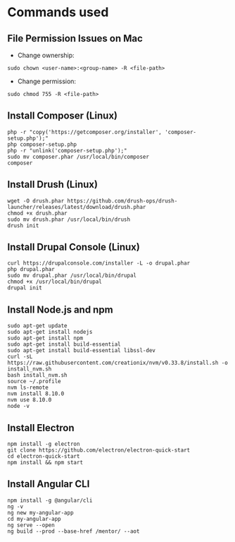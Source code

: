 # Commands used

## File Permission Issues on Mac

- Change ownership:
```
sudo chown <user-name>:<group-name> -R <file-path>
```
- Change permission:
```
sudo chmod 755 -R <file-path>
```


## Install Composer (Linux)
```
php -r "copy('https://getcomposer.org/installer', 'composer-setup.php');"
php composer-setup.php
php -r "unlink('composer-setup.php');"
sudo mv composer.phar /usr/local/bin/composer
composer
```

## Install Drush (Linux)
```
wget -O drush.phar https://github.com/drush-ops/drush-launcher/releases/latest/download/drush.phar
chmod +x drush.phar
sudo mv drush.phar /usr/local/bin/drush
drush init
```

## Install Drupal Console (Linux)
```
curl https://drupalconsole.com/installer -L -o drupal.phar
php drupal.phar
sudo mv drupal.phar /usr/local/bin/drupal
chmod +x /usr/local/bin/drupal
drupal init
```

## Install Node.js and npm
```
sudo apt-get update
sudo apt-get install nodejs
sudo apt-get install npm
sudo apt-get install build-essential
sudo apt-get install build-essential libssl-dev
curl -sL https://raw.githubusercontent.com/creationix/nvm/v0.33.8/install.sh -o install_nvm.sh
bash install_nvm.sh
source ~/.profile
nvm ls-remote
nvm install 8.10.0
nvm use 8.10.0
node -v
```

## Install Electron
```
npm install -g electron
git clone https://github.com/electron/electron-quick-start
cd electron-quick-start
npm install && npm start
```

## Install Angular CLI
```
npm install -g @angular/cli
ng -v
ng new my-angular-app
cd my-angular-app
ng serve --open
ng build --prod --base-href /mentor/ --aot
```
